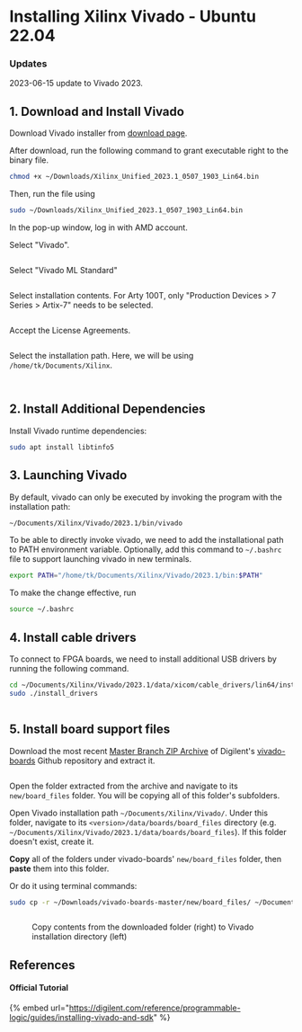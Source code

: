 # Installing Xilinx Vivado - Ubuntu 22.04

### Updates

2023-06-15 update to Vivado 2023.



## 1. Download and Install Vivado

Download Vivado installer from [download page](https://www.xilinx.com/member/forms/download/xef.html?filename=Xilinx\_Unified\_2023.1\_0507\_1903\_Lin64.bin).

After download, run the following command to grant executable right to the binary file.

```bash
chmod +x ~/Downloads/Xilinx_Unified_2023.1_0507_1903_Lin64.bin
```

Then, run the file using

```bash
sudo ~/Downloads/Xilinx_Unified_2023.1_0507_1903_Lin64.bin
```

In the pop-up window, log in with AMD account.

Select "Vivado".

<figure><img src="../../.gitbook/assets/image (162).png" alt=""><figcaption></figcaption></figure>

Select "Vivado ML Standard"

<figure><img src="../../.gitbook/assets/image (163).png" alt=""><figcaption></figcaption></figure>

Select installation contents. For Arty 100T, only "Production Devices > 7 Series > Artix-7" needs to be selected.

<figure><img src="../../.gitbook/assets/image (164).png" alt=""><figcaption></figcaption></figure>

Accept the License Agreements.

<figure><img src="../../.gitbook/assets/image (165).png" alt=""><figcaption></figcaption></figure>

Select the installation path. Here, we will be using `/home/tk/Documents/Xilinx`.

<figure><img src="../../.gitbook/assets/image (166).png" alt=""><figcaption></figcaption></figure>

<figure><img src="../../.gitbook/assets/image (5) (2) (1).png" alt=""><figcaption></figcaption></figure>



## 2. Install Additional Dependencies

Install Vivado runtime dependencies:

```bash
sudo apt install libtinfo5
```



## 3. Launching Vivado

By default, vivado can only be executed by invoking the program with the installation path:

```bash
~/Documents/Xilinx/Vivado/2023.1/bin/vivado
```

To be able to directly invoke vivado, we need to add the installational path to PATH environment variable. Optionally, add this command to `~/.bashrc` file to support launching vivado in new terminals.

```bash
export PATH="/home/tk/Documents/Xilinx/Vivado/2023.1/bin:$PATH"
```

To make the change effective, run

```bash
source ~/.bashrc
```



## 4. Install cable drivers

To connect to FPGA boards, we need to install additional USB drivers by running the following command.

```bash
cd ~/Documents/Xilinx/Vivado/2023.1/data/xicom/cable_drivers/lin64/install_script/install_drivers
sudo ./install_drivers
```

<figure><img src="../../.gitbook/assets/image (53).png" alt=""><figcaption></figcaption></figure>



## 5. Install board support files

Download the most recent [Master Branch ZIP Archive](https://github.com/Digilent/vivado-boards/archive/master.zip) of Digilent's [vivado-boards](https://github.com/Digilent/vivado-boards) Github repository and extract it.

<figure><img src="../../.gitbook/assets/image (1) (1) (1) (1).png" alt=""><figcaption></figcaption></figure>

Open the folder extracted from the archive and navigate to its `new/board_files` folder. You will be copying all of this folder's subfolders.

Open Vivado installation path `~/Documents/Xilinx/Vivado/`. Under this folder, navigate to its `<version>/data/boards/board_files` directory (e.g. `~/Documents/Xilinx/Vivado/2023.1/data/boards/board_files`). If this folder doesn't exist, create it.

**Copy** all of the folders under vivado-boards' `new/board_files` folder, then **paste** them into this folder.



Or do it using terminal commands:

```bash
sudo cp -r ~/Downloads/vivado-boards-master/new/board_files/ ~/Documents/Xilinx/Vivado/2023.1/data/boards/
```



<figure><img src="../../.gitbook/assets/image (1) (1) (1) (1) (1).png" alt=""><figcaption><p>Copy contents from the downloaded folder (right) to Vivado installation directory (left)</p></figcaption></figure>



## References

#### Official Tutorial

{% embed url="https://digilent.com/reference/programmable-logic/guides/installing-vivado-and-sdk" %}
